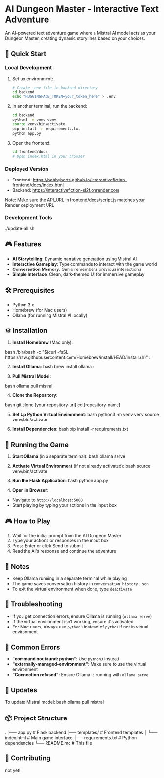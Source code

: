# AI Dungeon Master - Interactive Text Adventure

An AI-powered text adventure game where a Mistral AI model acts as your Dungeon Master, creating dynamic storylines based on your choices.


## 🚀 Quick Start

### Local Development
1. Set up environment:
   ```bash
   # Create .env file in backend directory
   cd backend
   echo "HUGGINGFACE_TOKEN=your_token_here" > .env
   ```

2. In another terminal, run the backend:
   ```bash
   cd backend
   python3 -m venv venv
   source venv/bin/activate
   pip install -r requirements.txt
   python app.py
   ```

3. Open the frontend:
   ```bash
   cd frontend/docs
   # Open index.html in your browser
   ```

### Deployed Version
- Frontend: https://bobbyberta.github.io/interactivefiction-frontend/docs/index.html
- Backend: https://interactivefiction-sl2f.onrender.com

Note: Make sure the API_URL in frontend/docs/script.js matches your Render deployment URL

### Development Tools
./update-all.sh

## 🎮 Features

- **AI Storytelling**: Dynamic narrative generation using Mistral AI
- **Interactive Gameplay**: Type commands to interact with the game world
- **Conversation Memory**: Game remembers previous interactions
- **Simple Interface**: Clean, dark-themed UI for immersive gameplay

## 🛠 Prerequisites

- Python 3.x
- Homebrew (for Mac users)
- Ollama (for running Mistral AI locally)

## ⚙️ Installation

1. **Install Homebrew** (Mac only):

bash
/bin/bash -c "$(curl -fsSL https://raw.githubusercontent.com/Homebrew/install/HEAD/install.sh)"
:

2. **Install Ollama**:
bash
brew install ollama
:

3. **Pull Mistral Model**:

bash
ollama pull mistral

4. **Clone the Repository**:

bash
git clone [your-repository-url]
cd [repository-name]

5. **Set Up Python Virtual Environment**:
bash
python3 -m venv venv
source venv/bin/activate

6. **Install Dependencies**:
bash
pip install -r requirements.txt

## 🚀 Running the Game

1. **Start Ollama** (in a separate terminal):
bash
ollama serve

2. **Activate Virtual Environment** (if not already activated):
bash
source venv/bin/activate

3. **Run the Flask Application**:
bash
python app.py

4. **Open in Browser**:
- Navigate to `http://localhost:5000`
- Start playing by typing your actions in the input box

## 🎮 How to Play

1. Wait for the initial prompt from the AI Dungeon Master
2. Type your actions or responses in the input box
3. Press Enter or click Send to submit
4. Read the AI's response and continue the adventure

## 📝 Notes

- Keep Ollama running in a separate terminal while playing
- The game saves conversation history in `conversation_history.json`
- To exit the virtual environment when done, type `deactivate`

## 🔧 Troubleshooting

- If you get connection errors, ensure Ollama is running (`ollama serve`)
- If the virtual environment isn't working, ensure it's activated
- For Mac users, always use `python3` instead of `python` if not in virtual environment

## 🛑 Common Errors

- **"command not found: python"**: Use `python3` instead
- **"externally-managed-environment"**: Make sure to use the virtual environment
- **"Connection refused"**: Ensure Ollama is running with `ollama serve`

## 🔄 Updates

To update Mistral model:
bash
ollama pull mistral

## 📦 Project Structure
.
├── app.py # Flask backend
├── templates/ # Frontend templates
│ └── index.html # Main game interface
├── requirements.txt # Python dependencies
└── README.md # This file

## 🤝 Contributing

not yet!